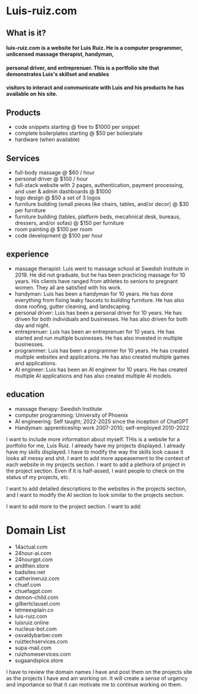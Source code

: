 # Luis-ruiz.com
## What is it?
#### luis-ruiz.com is a website for Luis Ruiz. He is a computer programmer, unlicensed massage therapist, handyman, 
#### personal driver, and entreprenuer. This is a portfolio site that demonstrates Luis's skillset and enables 
#### visitors to interact and communicate with Luis and his products he has available on his site. 

## Products
- code snippets starting @ free to $1000 per snippet
- complete boilerplates starting @ $50 per boilerplate
- hardware (when available)


## Services
- full-body massage @ $60 / hour
- personal driver @ $100 / hour
- full-stack website with 2 pages, authentication, payment processing, and user & admin dashboards @ $1000 
- logo design @ $50 a set of 3 logos
- furniture building (small pieces like chairs, tables, and/or decor) @ $30 per furniture 
- furniture building (tables, platform beds, mecahnical desk, bureaus, dressers, and/or sofas) @ $150 per furniture
- room painting @ $100 per room
- code development @ $100 per hour


## experience
- massage therapist: Luis went to massage school at Swedish Institute in 2019. He did not graduate, but he has been practicing massage for 10 years. His clients have ranged from athletes to seniors to pregnant women. They all are satisfied with his work.
- handyman: Luis has been a handyman for 10 years. He has done everything from fixing leaky faucets to building furniture. He has also done roofing, gutter cleaning, and landscaping.
- personal driver: Luis has been a personal driver for 10 years. He has driven for both individuals and businesses. He has also driven for both day and night.
- entreprenuer: Luis has been an entreprenuer for 10 years. He has started and run multiple businesses. He has also invested in multiple businesses.
- programmer: Luis has been a programmer for 10 years. He has created multiple websites and applications. He has also created multiple games and applications.
- AI engineer: Luis has been an AI engineer for 10 years. He has created multiple AI applications and has also created multiple AI models.

## education
- massage therapy: Swedish Institute
- computer programming: University of Phoenix
- AI engineering: Self taught; 2022-2025 since the inception of ChatGPT
- Handyman: apprenticeship work 2007-2010; self-employed 2010-2022

I want to include more information about myself. THis is a website for a portfolio for me, Luis Ruiz. 
I already have my projects displayed. I already have my skills displayed. I have to modify the way the 
skills look cause it looks all messy and shit.
I want to add more appeasement to the context of each website in my projects section. I want to add a 
plethora of project in the project section. Even if it is half-assed, I want people to check on the status of my projects, etc. 

I want to add detailed descriptions to the websites in the projects section, and I want to modify 
the AI section to look similar to the projects section. 

I want to add more to the project section. 
I want to add:
# Domain List

- 14actual.com
- 24hour-ai.com
- 24hourgpt.com
- andthen.store
- badsites.net
- catherineruiz.com
- chuef.com
- chuefagpt.com
- demon-child.com
- gilbertclausel.com
- letmeexplain.co
- luis-ruiz.com
- luisruiz.online
- nucleus-bot.com
- osvaldybarber.com
- ruiztechservices.com
- supa-mail.com
- ruizhomeservices.com
- sugaandspice.store

I have to review the domain names I have and post them on the projects site as the projects I have and am working on. It will create a sense of 
urgency and importance so that it can motivate me to continue working on them. 
